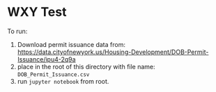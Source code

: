 # WXY Test

To run:

1. Download permit issuance data from: https://data.cityofnewyork.us/Housing-Development/DOB-Permit-Issuance/ipu4-2q9a
2. place in the root of this directory with file name: `DOB_Permit_Issuance.csv`
3. run `jupyter notebook` from root.
